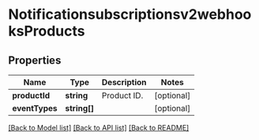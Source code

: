 # Notificationsubscriptionsv2webhooksProducts

## Properties
Name | Type | Description | Notes
------------ | ------------- | ------------- | -------------
**productId** | **string** | Product ID. | [optional] 
**eventTypes** | **string[]** |  | [optional] 

[[Back to Model list]](../README.md#documentation-for-models) [[Back to API list]](../README.md#documentation-for-api-endpoints) [[Back to README]](../README.md)


